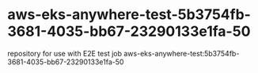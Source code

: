 # aws-eks-anywhere-test-5b3754fb-3681-4035-bb67-23290133e1fa-50
repository for use with E2E test job aws-eks-anywhere-test:5b3754fb-3681-4035-bb67-23290133e1fa-50
